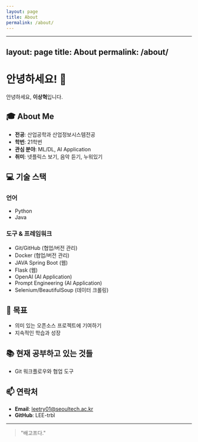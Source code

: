 ```yaml
---
layout: page
title: About
permalink: /about/
---
```


---
layout: page
title: About
permalink: /about/
---

# 안녕하세요! 👋

안녕하세요, **이상혁**입니다. 

## 🎓 About Me

- **전공**: 산업공학과 산업정보시스템전공
- **학번**: 21학번
- **관심 분야**: ML/DL, AI Application
- **취미**: 넷플릭스 보기, 음악 듣기, 누워있기

## 💻 기술 스택

### 언어
- Python
- Java

### 도구 & 프레임워크
- Git/GitHub (협업/버전 관리)
- Docker (협업/버전 관리)
- JAVA Spring Boot (웹)
- Flask (웹)
- OpenAI (AI Application)
- Prompt Engineering (AI Application)
- Selenium/BeautifulSoup (데이터 크롤링)


## 🎯 목표

- 의미 있는 오픈소스 프로젝트에 기여하기
- 지속적인 학습과 성장

## 📚 현재 공부하고 있는 것들

- Git 워크플로우와 협업 도구

## 📫 연락처

- **Email**: leetry01@seoultech.ac.kr
- **GitHub**: LEE-trbl

---

> "배고프다."